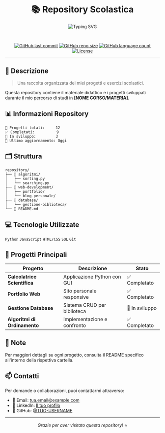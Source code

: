 <div align="center">

# 📚 Repository Scolastica

![Typing SVG](https://readme-typing-svg.herokuapp.com?font=Fira+Code&weight=600&size=22&pause=1000&color=6A9FB5&center=true&vCenter=true&width=600&lines=Benvenuto!+👋;Esplora+i+miei+progetti+scolastici)

<br>

[![GitHub last commit](https://img.shields.io/github/last-commit/TUO-USERNAME/TUA-REPO?style=flat-square&color=6A9FB5)](https://github.com/TUO-USERNAME/TUA-REPO/commits)
[![GitHub repo size](https://img.shields.io/github/repo-size/TUO-USERNAME/TUA-REPO?style=flat-square&color=90C3D4)](https://github.com/TUO-USERNAME/TUA-REPO)
[![GitHub language count](https://img.shields.io/github/languages/count/TUO-USERNAME/TUA-REPO?style=flat-square&color=C390D4)](https://github.com/TUO-USERNAME/TUA-REPO)
[![License](https://img.shields.io/badge/license-MIT-brightgreen.svg?style=flat-square)](LICENSE)

</div>

---

## 📖 Descrizione

> Una raccolta organizzata dei miei progetti e esercizi scolastici.

Questa repository contiene il materiale didattico e i progetti sviluppati durante il mio percorso di studi in **[NOME CORSO/MATERIA]**.

## 📊 Informazioni Repository

```
📁 Progetti totali:     12
✅ Completati:          9
🚧 In sviluppo:         3
📅 Ultimo aggiornamento: Oggi
```

## 🗂️ Struttura

```
repository/
├── 📁 algoritmi/
│   ├── sorting.py
│   └── searching.py
├── 📁 web-development/
│   ├── portfolio/
│   └── blog-personale/
├── 📁 database/
│   └── gestione-biblioteca/
└── 📄 README.md
```

## 💻 Tecnologie Utilizzate

`Python` `JavaScript` `HTML/CSS` `SQL` `Git`

## 🎯 Progetti Principali

| Progetto | Descrizione | Stato |
|----------|-------------|-------|
| **Calcolatrice Scientifica** | Applicazione Python con GUI | ✅ Completato |
| **Portfolio Web** | Sito personale responsive | ✅ Completato |
| **Gestione Database** | Sistema CRUD per biblioteca | 🚧 In sviluppo |
| **Algoritmi di Ordinamento** | Implementazione e confronto | ✅ Completato |

## 📝 Note

Per maggiori dettagli su ogni progetto, consulta il README specifico all'interno della rispettiva cartella.

## 📫 Contatti

Per domande o collaborazioni, puoi contattarmi attraverso:
- 📧 Email: [tua.email@example.com](mailto:tua.email@example.com)
- 💼 LinkedIn: [Il tuo profilo](https://linkedin.com/in/tuoprofilo)
- 🐙 GitHub: [@TUO-USERNAME](https://github.com/TUO-USERNAME)

---

<div align="center">
  
*Grazie per aver visitato questa repository!* ⭐

</div>
